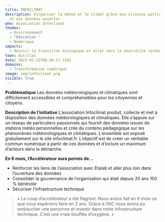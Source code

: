 ```yaml
---
title: INFOCLIMAT
description: Vulgariser la météo et le climat grâce aux sciences participatives
  et aux données ouvertes
who: Association Infoclimat
themes:
  - Environnement
  - "Education "
  - Numérique
impacts:
  - Réussir la transition écologique et aller vers la neutralité carbone
town: Aurillac
date: 2023-02-21T08:36:17.318Z
domains:
  - Transformation numérique
image: img/infoclimat.png
visible: true
---
```

**Problématique**
Les données météorologiques et climatiques sont difficilement accessibles et compréhensibles pour les citoyennes et citoyens.

**Description de l’initiative**
L’association Infoclimat produit, collecte et met à disposition des données météorologiques et climatiques. Elle s’appuie sur un réseau de particuliers passionnés qui fournit des données issues de stations météo personnelles et crée du contenu pédagogique sur les phénomènes météorologiques et climatiques. L’ensemble est exposé gratuitement sur le site infoclimat.fr. L’objectif est de créer un véritable commun numérique à partir de ces données et d’inclure un maximum d’acteurs dans la démarche.

**En 6 mois, l’Accélérateur aura permis de…**


* Renforcer les liens de l’association avec Etalab et aller plus loin dans l’ouverture des données
* Consolider la gouvernance de l’organisation qui était depuis 20 ans 100 % bénévole
* Sécuriser l’infrastructure technique

> « Le coup d’accélérateur a été flagrant. Nous avons fait en 6 mois ce que nous espérions faire en 2 ans. Grâce à l’AIC nous avons pu embaucher une personne et investir dans notre infrastructure technique. C’est une vraie bouffée d’oxygène. »